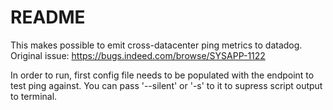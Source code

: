 README
======

This makes possible to emit cross-datacenter ping metrics to datadog.
Original issue: https://bugs.indeed.com/browse/SYSAPP-1122

In order to run, first config file needs to be populated with the endpoint to
test ping against. You can pass '--silent' or '-s' to it to supress script
output to terminal.
